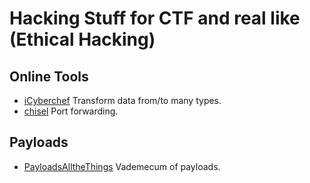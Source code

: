 # Hacking Stuff for CTF and real like (Ethical Hacking)

## Online Tools

 - [iCyberchef](https://gchq.github.io/CyberChef) Transform data from/to many types.
 - [chisel](https://github.com/jpillora/chisel) Port forwarding.

## Payloads

 - [PayloadsAlltheThings](https://github.com/swisskyrepo/PayloadsAllTheThings) Vademecum of payloads.
